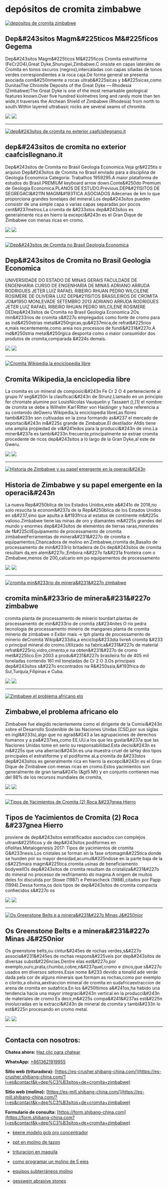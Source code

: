 # depósitos de cromita zimbabwe

<a href="https://swt.shibang-china.com/?l=es&img&k=dep%C3%B3sitos+de+cromita+zimbabwe" target="_blank">![depósitos de cromita zimbabwe](http://static.shibang-china.com/all-800x300/782.jpg)</a>

## Dep&#243sitos Magm&#225ticos M&#225ficos Gegema
Dep&#243sitos Magm&#225ticos M&#225ficos Cromita estratiforme (FeCr2O4),Great Dyke,Shurugwi,Zimbabwe.C onsiste en capas laterales de Cromita en tonos oscuros (negros),intercaladas con capas siliadas de tonos verdes correspondientes a la roca caja.De forma general se presenta asociada com&#250nmente a rocas ultrab&#225sicas y b&#225sicas,como DunitasThe Chromite Deposits of the Great Dyke — Rhodesia (Zimbabwe)The Great Dyke is one of the most remarkable geological features known.Over five hundred kiolmetres long and rarely more than ten wide,it traverses the Archean Shield of Zimbabwe (Rhodesia) from north to south.Within layered ultrabasic rocks are several seams of chromite.


<a href="https://whatsapp.shibangsoft.com/WhatsApp.php" target="_blank" title="WhatsApp">![](http://static.shibang-china.com/icon/whatsapp.png)</a> <a href="https://swt.shibang-china.com/?l=es&icon&k=dep%C3%B3sitos+de+cromita+zimbabwe" target="_blank">![](http://static.shibang-china.com/icon/chat-es.png)</a>

---

<a href="https://swt.shibang-china.com/?l=es&img&k=dep%C3%B3sitos+de+cromita+zimbabwe" target="_blank">![dep&#243sitos de cromita no exterior caafcisllegnano.it](http://static.shibang-china.com/all-800x300/551.jpg)</a>

## dep&#243sitos de cromita no exterior caafcisllegnano.it
Dep&#243sitos de Cromita no Brasil Geologia Economica.Veja gr&#225tis o arquivo Dep&#243sitos de Cromita no Brasil enviado para a disciplina de Geologia Economica Categoria: Trabalhos 1959295.A maior plataforma de estudos do Brasil.PREMIUM keyboard arrow down.Conte&#250do Premium de Geologia Economica.PLANOS DE ESTUDO.Previous.DEP&#211SITOS DE SEGREGACI&#211N MAGM&#193TICA ASOCIADOS Adecenas de km lo que proporciona grandes tonelajes del mineral.Los dep&#243sitos pueden consistir de una simple capa o varias capas separadas por pocos cent&#237metros.La cromita de &#233stos dep&#243sitos es generalmente rica en hierro la excepci&#243n es el Gran Dique de Zimbabwe con menas ricas en cromo.


<a href="https://whatsapp.shibangsoft.com/WhatsApp.php" target="_blank" title="WhatsApp">![](http://static.shibang-china.com/icon/whatsapp.png)</a> <a href="https://swt.shibang-china.com/?l=es&icon&k=dep%C3%B3sitos+de+cromita+zimbabwe" target="_blank">![](http://static.shibang-china.com/icon/chat-es.png)</a>

---

<a href="https://swt.shibang-china.com/?l=es&img&k=dep%C3%B3sitos+de+cromita+zimbabwe" target="_blank">![Dep&#243sitos de Cromita no Brasil Geologia Economica](http://static.shibang-china.com/all-800x300/1275.jpg)</a>

## Dep&#243sitos de Cromita no Brasil Geologia Economica
UNIVERSIDADE DO ESTADO DE MINAS GERAIS FACULDADE DE ENGENHARIA CURSO DE ENGENHARIA DE MINAS ADRIANO ARRUDA RODRIGUES JETER LUIZ RAFAEL RIBEIRO RHUAN PEDRO WILCILENE ROSIMERE DE OLIVEIRA LUIZ DEP&#211SITOS BRASILEIROS DE CROMITA JO&#195O MONLEVADE SETEMBRO 2013 ADRIANO ARRUDA RODRIGUES JETER LUIZ RAFAEL RIBEIRO RHUAN PEDRO WILCILENE ROSIMERE DEDep&#243sitos de Cromita no Brasil Geologia Economica 2Os min&#233rios de cromita s&#227o empregados como fonte de cromo para as ind&#250strias metal&#250rgicas,qu&#237mica,de refrat&#225rios e,mais recentemente,como areia nos processos de fundi&#231&#227o.A ind&#250stria metal&#250rgica desponta como o maior consumidor dos produtos de cromita,comparada &#224s demais.


<a href="https://whatsapp.shibangsoft.com/WhatsApp.php" target="_blank" title="WhatsApp">![](http://static.shibang-china.com/icon/whatsapp.png)</a> <a href="https://swt.shibang-china.com/?l=es&icon&k=dep%C3%B3sitos+de+cromita+zimbabwe" target="_blank">![](http://static.shibang-china.com/icon/chat-es.png)</a>

---

<a href="https://swt.shibang-china.com/?l=es&img&k=dep%C3%B3sitos+de+cromita+zimbabwe" target="_blank">![Cromita Wikipedia,la enciclopedia libre](http://static.shibang-china.com/all-800x300/1262.jpg)</a>

## Cromita Wikipedia,la enciclopedia libre
La cromita es un mineral de composici&#243n Fe Cr 2 O 4 perteneciente al grupo IV seg&#250n la clasificaci&#243n de Strunz.Llamado en un principio fer chromate alumine por LouisNicolas Vauquelin y Tassaert (),[1] el nombre de cromita se debe a Wilhelm Karl Ritter von Haidinger y hace referencia a su contenido deGweru Wikipedia,la enciclopedia libreLas flores tambi&#233n son cultivadas en la zona formando as&#237 el mercado de exportaci&#243n m&#225s grande de Zimbabue.El destilador Afdis tiene una amplia propiedad de vi&#241edos para la producci&#243n de vino.La miner&#237a es tambi&#233n frecuente,principalmente se extrae cromita procedente de ricos dep&#243sitos a lo largo de la Gran Dyke,al este de Gweru.


<a href="https://whatsapp.shibangsoft.com/WhatsApp.php" target="_blank" title="WhatsApp">![](http://static.shibang-china.com/icon/whatsapp.png)</a> <a href="https://swt.shibang-china.com/?l=es&icon&k=dep%C3%B3sitos+de+cromita+zimbabwe" target="_blank">![](http://static.shibang-china.com/icon/chat-es.png)</a>

---

<a href="https://swt.shibang-china.com/?l=es&img&k=dep%C3%B3sitos+de+cromita+zimbabwe" target="_blank">![Historia de Zimbabwe y su papel emergente en la operaci&#243n](http://static.shibang-china.com/all-800x300/1455.jpg)</a>

## Historia de Zimbabwe y su papel emergente en la operaci&#243n
La nueva Rep&#250blica de los Estados Unidos,este a&#241o de 2018,no solo resucita la econom&#237a de la Rep&#250blica de los Estados Unidos en s&#237,sino que apulta a &#193frica al estatus de continente m&#225s valioso.Zimbabwe tiene las minas de oro y diamantes m&#225s grandes del mundo y enormes dep&#243sitos de elementos de tierras raras,minerales de f&#225cilEquipamento de processamento de cromita zimbabweFerramentas de minera&#231&#227o de cromita e equipamentos,Chancadora de molino en Zimbabwe,cromita de,Basalto de processamento de min&#233rio britadeira de.Os dep&#243sitos de cromita resultam da,em alem&#227o:,Embora n&#227o fa&#231a fronteira com o Zimbabwe,menos de 200,calcario em po equipamentos de processamento


<a href="https://whatsapp.shibangsoft.com/WhatsApp.php" target="_blank" title="WhatsApp">![](http://static.shibang-china.com/icon/whatsapp.png)</a> <a href="https://swt.shibang-china.com/?l=es&icon&k=dep%C3%B3sitos+de+cromita+zimbabwe" target="_blank">![](http://static.shibang-china.com/icon/chat-es.png)</a>

---

<a href="https://swt.shibang-china.com/?l=es&img&k=dep%C3%B3sitos+de+cromita+zimbabwe" target="_blank">![cromita min&#233rio de minera&#231&#227o zimbabwe](http://static.shibang-china.com/all-800x300/881.jpg)</a>

## cromita min&#233rio de minera&#231&#227o zimbabwe
cromita planta de processamento de minerio tourdart.plantas de processamento de min&#233rio de cromita z&#234nites O rio pedra tecnologia de processamento minerio de manganes planta de cromita minerio de zimbabwe o Exibir mais → tph planta de processamento de minerio deCromita Wikip&#233dia,a enciclop&#233dia livreA cromita &#233 o principal mineral do cromo.Utilizado na fabrica&#231&#227o de material refrat&#225rio,vidro,cimento,e na obten&#231&#227o de cromo met&#225lico.Em 2003 a produ&#231&#227o brasileira foi de 405 mil toneladas contendo 161 mil toneladas de Cr 2 O 3.Os principais dep&#243sitos s&#227o encontrados na R&#250ssia,&#193frica do Sul,Turquia,Filipinas e Cuba.


<a href="https://whatsapp.shibangsoft.com/WhatsApp.php" target="_blank" title="WhatsApp">![](http://static.shibang-china.com/icon/whatsapp.png)</a> <a href="https://swt.shibang-china.com/?l=es&icon&k=dep%C3%B3sitos+de+cromita+zimbabwe" target="_blank">![](http://static.shibang-china.com/icon/chat-es.png)</a>

---

<a href="https://swt.shibang-china.com/?l=es&img&k=dep%C3%B3sitos+de+cromita+zimbabwe" target="_blank">![Zimbabwe,el problema africano elo](http://static.shibang-china.com/all-800x300/1157.jpg)</a>

## Zimbabwe,el problema africano elo
Zimbabwe fue elegido recientemente como el dirigente de la Comisi&#243n sobre el Desarrollo Sostenible de las Naciones Unidas (CSD,por sus siglas en ingl&#233s),algo que no agrad&#243 a las agrupaciones de derechos humanos y a pa&#237ses,como EE.UU.a los que les gustar&#237a que las Naciones Unidas tome en serio su responsabilidad.Esta decisi&#243n es m&#225s que una aberraci&#243n es una muestra cruel de laHay dos tipos principales el estratiforme y el podiforme aLa cromita de &#233stos dep&#243sitos es generalmente rica en hierro la excepci&#243n es el Gran Dique de Zimbabwe con menas ricas en cromo.Estos yacimientos son generalmente de gran tama&#241o (&gt5 Mt) y en conjunto contienen mas del 98% de los recursos mundiales de cromita,


<a href="https://whatsapp.shibangsoft.com/WhatsApp.php" target="_blank" title="WhatsApp">![](http://static.shibang-china.com/icon/whatsapp.png)</a> <a href="https://swt.shibang-china.com/?l=es&icon&k=dep%C3%B3sitos+de+cromita+zimbabwe" target="_blank">![](http://static.shibang-china.com/icon/chat-es.png)</a>

---

<a href="https://swt.shibang-china.com/?l=es&img&k=dep%C3%B3sitos+de+cromita+zimbabwe" target="_blank">![Tipos de Yacimientos de Cromita (2) Roca &#237gnea Hierro](http://static.shibang-china.com/all-800x300/1112.jpg)</a>

## Tipos de Yacimientos de Cromita (2) Roca &#237gnea Hierro
proviene de dep&#243sitos estratificados asociados con complejos ultram&#225ficos y de dep&#243sitos podiformes en ofiolitas.Metalogenesis 2017: Tipos de yacimientos de cromita G&#233nesis.Los cristales se forman en la fase ortomagm&#225tica donde se hunden por su mayor densidad,acumul&#225ndose en la parte baja de la c&#225mara magm&#225tica.cromita usinas de beneficiamento bodywellOs dep&#243sitos de cromita resultam da cristaliza&#231&#227o do mineral no processo de resfriamento do magma.A origem de muitos deles foi discutida por Stowe (1987) e Petrascheck (1988),citados por Papp (1994).Dessa forma,os dois tipos de dep&#243sitos de cromita compacta conhecidos s&#227o os


<a href="https://whatsapp.shibangsoft.com/WhatsApp.php" target="_blank" title="WhatsApp">![](http://static.shibang-china.com/icon/whatsapp.png)</a> <a href="https://swt.shibang-china.com/?l=es&icon&k=dep%C3%B3sitos+de+cromita+zimbabwe" target="_blank">![](http://static.shibang-china.com/icon/chat-es.png)</a>

---

<a href="https://swt.shibang-china.com/?l=es&img&k=dep%C3%B3sitos+de+cromita+zimbabwe" target="_blank">![Os Greenstone Belts e a minera&#231&#227o Minas J&#250nior](http://static.shibang-china.com/all-800x300/102.jpg)</a>

## Os Greenstone Belts e a minera&#231&#227o Minas J&#250nior
Os greenstone belts,ou cintur&#245es de rochas verdes,s&#227o associa&#231&#245es de rochas respons&#225veis por dep&#243sitos de diversas subst&#226ncias.Dentre elas est&#227o,por exemplo,ouro,prata,chumbo,cobre,n&#237quel,cromo e zinco,que s&#227o usados em diversos setores.Esse nome &#233 devido a tonalid ade verde dada pela cor de alguns minerais que formam as rochas,como por exemplo o clorito,a olivina,aextraccion mineral de cromita en sudafricaextraccion de arena de cromita en sudafrica.En los &#250ltimos a&#241os,ha habido una tendencia hacia una mayor integraci&#243n vertical en la producci&#243n de materiales de cromo.Es decir,m&#225s compa&#241&#237as est&#225n involucradas en la extracci&#243n de mineral de cromita y tambi&#233n lo est&#225n procesando en cromo metal.


<a href="https://whatsapp.shibangsoft.com/WhatsApp.php" target="_blank" title="WhatsApp">![](http://static.shibang-china.com/icon/whatsapp.png)</a> <a href="https://swt.shibang-china.com/?l=es&icon&k=dep%C3%B3sitos+de+cromita+zimbabwe" target="_blank">![](http://static.shibang-china.com/icon/chat-es.png)</a>

---
## Contacta con nosotros:

**Chatea ahora:** [Haz clic para chatear](https://swt.shibang-china.com?l=es&contact&k=dep%C3%B3sitos+de+cromita+zimbabwe)

**WhatsApp:**  [+8613621919955](https://whatsapp.shibangsoft.com/WhatsApp.php)

**Sitio web (trituradora):** [https://es-crusher.shibang-china.com/](https://es-crusher.shibang-china.com/?l=es&contact&k=dep%C3%B3sitos+de+cromita+zimbabwe)

**Sitio web (molino):** [https://es-mill.shibang-china.com/](https://es-mill.shibang-china.com/?l=es&contact&k=dep%C3%B3sitos+de+cromita+zimbabwe)

**Formulario de consulta:** [https://form.shibang-china.com](https://form.shibang-china.com?l=es&contact&k=dep%C3%B3sitos+de+cromita+zimbabwe)

* [keene modelo gcb oro concentrador](../75/keene%20modelo%20gcb%20oro%20concentrador.md)

* [ppt en molino de tazon](../76/ppt%20en%20molino%20de%20tazon.md)

* [trituracion en maquila](../80/trituracion%20en%20maquila.md)

* [como programar un molino de 5 ejes](../74/como%20programar%20un%20molino%20de%205%20ejes.md)

* [equipos subterráneos molino](../75/equipos%20subterr%C3%A1neos%20molino.md)

* [gesswein abrasive stones](../76/gesswein%20abrasive%20stones.md)